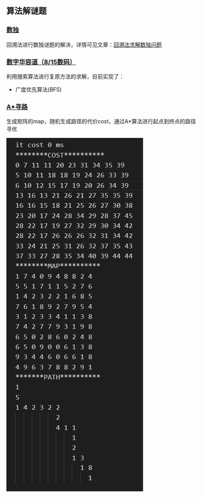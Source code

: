 ## 算法解谜题

### [数独](sudoku)
回溯法进行数独谜题的解决，详情可见文章：[回溯法求解数独问题](https://www.motwo.cn/article/60b9d79f93e18556c43b020c)

### [数字华容道（8/15数码）](15Puzzle)
利用搜索算法进行复原方法的求解，目前实现了： 
- 广度优先算法(BFS)

### [A*寻路](astar)
生成矩阵的map，随机生成路径的代价cost，通过A*算法进行起点到终点的路径寻优

![res](astar/res/res.png)
